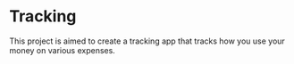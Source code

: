 # Tracking
This project is aimed to create a tracking app that tracks how you use your money on various expenses.
